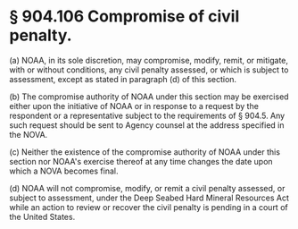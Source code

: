 # § 904.106   Compromise of civil penalty.

(a) NOAA, in its sole discretion, may compromise, modify, remit, or mitigate, with or without conditions, any civil penalty assessed, or which is subject to assessment, except as stated in paragraph (d) of this section. 


(b) The compromise authority of NOAA under this section may be exercised either upon the initiative of NOAA or in response to a request by the respondent or a representative subject to the requirements of § 904.5. Any such request should be sent to Agency counsel at the address specified in the NOVA. 


(c) Neither the existence of the compromise authority of NOAA under this section nor NOAA's exercise thereof at any time changes the date upon which a NOVA becomes final. 


(d) NOAA will not compromise, modify, or remit a civil penalty assessed, or subject to assessment, under the Deep Seabed Hard Mineral Resources Act while an action to review or recover the civil penalty is pending in a court of the United States. 




